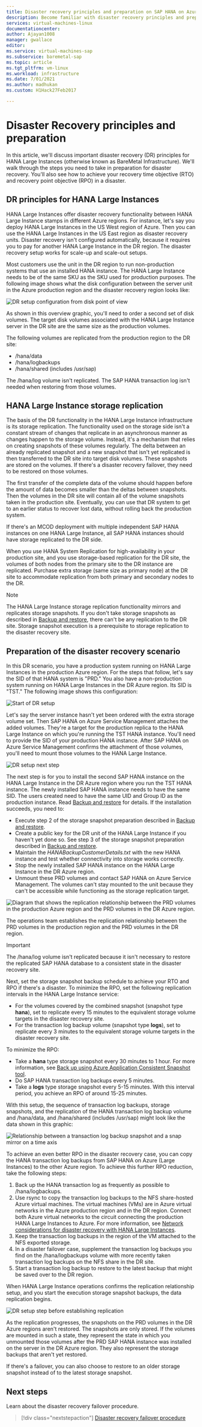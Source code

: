 ```yaml
---
title: Disaster recovery principles and preparation on SAP HANA on Azure (Large Instances) | Microsoft Docs
description: Become familiar with disaster recovery principles and preparation on SAP HANA on Azure (Large Instances).
services: virtual-machines-linux
documentationcenter:
author: Ajayan1008
manager: gwallace
editor:
ms.service: virtual-machines-sap
ms.subservice: baremetal-sap
ms.topic: article
ms.tgt_pltfrm: vm-linux
ms.workload: infrastructure
ms.date: 7/01/2021
ms.author: madhukan
ms.custom: H1Hack27Feb2017

---
```

# Disaster Recovery principles and preparation

In this article, we'll discuss important disaster recovery (DR) principles for HANA Large Instances (otherwise known as BareMetal Infrastructure). We'll walk through the steps you need to take in preparation for disaster recovery. You'll also see how to achieve your recovery time objective (RTO) and recovery point objective (RPO) in a disaster. 

## DR principles for HANA Large Instances

HANA Large Instances offer disaster recovery functionality between HANA Large Instance stamps in different Azure regions. For instance, let's say you deploy HANA Large Instances in the US West region of Azure. Then you can use the HANA Large Instances in the US East region as disaster recovery units. Disaster recovery isn't configured automatically, because it requires you to pay for another HANA Large Instance in the DR region. The disaster recovery setup works for scale-up and scale-out setups. 

Most customers use the unit in the DR region to run non-production systems that use an installed HANA instance. The HANA Large Instance needs to be of the same SKU as the SKU used for production purposes. The following image shows what the disk configuration between the server unit in the Azure production region and the disaster recovery region looks like:

![DR setup configuration from disk point of view](./media/hana-overview-high-availability-disaster-recovery/disaster_recovery_setup.PNG)

As shown in this overview graphic, you'll need to order a second set of disk volumes. The target disk volumes associated with the HANA Large Instance server in the DR site are the same size as the production volumes. 

The following volumes are replicated from the production region to the DR site:

- /hana/data
- /hana/logbackups 
- /hana/shared (includes /usr/sap)

The /hana/log volume isn't replicated. The SAP HANA transaction log isn't needed when restoring from those volumes.

## HANA Large Instance storage replication 

The basis of the DR functionality in the HANA Large Instance infrastructure is its storage replication. The functionality used on the storage side isn't a constant stream of changes that replicate in an asynchronous manner as changes happen to the storage volume. Instead, it's a mechanism that relies on creating snapshots of these volumes regularly. The delta between an already replicated snapshot and a new snapshot that isn't yet replicated is then transferred to the DR site into target disk volumes. These snapshots are stored on the volumes. If there's a disaster recovery failover, they need to be restored on those volumes.  

The first transfer of the complete data of the volume should happen before the amount of data becomes smaller than the deltas between snapshots. Then the volumes in the DR site will contain all of the volume snapshots taken in the production site. Eventually, you can use that DR system to get to an earlier status to recover lost data, without rolling back the production system.

If there's an MCOD deployment with multiple independent SAP HANA instances on one HANA Large Instance, all SAP HANA instances should have storage replicated to the DR side.

When you use HANA System Replication for high-availability in your production site, and you use storage-based replication for the DR site, the volumes of both nodes from the primary site to the DR instance are replicated. Purchase extra storage (same size as primary node) at the DR site to accommodate replication from both primary and secondary nodes to the DR. 

>[!NOTE]
>The HANA Large Instance storage replication functionality mirrors and replicates storage snapshots. If you don't take storage snapshots as described in [Backup and restore](hana-backup-restore.md), there can't be any replication to the DR site. Storage snapshot execution is a prerequisite to storage replication to the disaster recovery site.

## Preparation of the disaster recovery scenario
In this DR scenario, you have a production system running on HANA Large Instances in the production Azure region. For the steps that follow, let's say the SID of that HANA system is "PRD." You also have a non-production system running on HANA Large Instances in the DR Azure region. Its SID is "TST." The following image shows this configuration:

![Start of DR setup](./media/hana-overview-high-availability-disaster-recovery/disaster_recovery_start1.PNG)

Let's say the server instance hasn't yet been ordered with the extra storage volume set. Then SAP HANA on Azure Service Management attaches the added volumes. They're a target for the production replica to the HANA Large Instance on which you're running the TST HANA instance. You'll need to provide the SID of your production HANA instance. After SAP HANA on Azure Service Management confirms the attachment of those volumes, you'll need to mount those volumes to the HANA Large Instance.

![DR setup next step](./media/hana-overview-high-availability-disaster-recovery/disaster_recovery_start2.PNG)

The next step is for you to install the second SAP HANA instance on the HANA Large Instance in the DR Azure region where you run the TST HANA instance. The newly installed SAP HANA instance needs to have the same SID. The users created need to have the same UID and Group ID as the production instance. Read [Backup and restore](hana-backup-restore.md) for details. If the installation succeeds, you need to:

- Execute step 2 of the storage snapshot preparation described in [Backup and restore](hana-backup-restore.md).
- Create a public key for the DR unit of the HANA Large Instance if you haven't yet done so. See step 3 of the storage snapshot preparation described in [Backup and restore](hana-backup-restore.md).
- Maintain the *HANABackupCustomerDetails.txt* with the new HANA instance and test whether connectivity into storage works correctly.  
- Stop the newly installed SAP HANA instance on the HANA Large Instance in the DR Azure region.
- Unmount these PRD volumes and contact SAP HANA on Azure Service Management. The volumes can't stay mounted to the unit because they can't be accessible while functioning as the storage replication target.  

![Diagram that shows the replication relationship between the PRD volumes in the production Azure region and the PRD volumes in the DR Azure region.](./media/hana-overview-high-availability-disaster-recovery/disaster_recovery_start3.PNG)

The operations team establishes the replication relationship between the PRD volumes in the production region and the PRD volumes in the DR region.

>[!IMPORTANT]
>The /hana/log volume isn't replicated because it isn't necessary to restore the replicated SAP HANA database to a consistent state in the disaster recovery site.

Next, set the storage snapshot backup schedule to achieve your RTO and RPO if there's a disaster. To minimize the RPO, set the following replication intervals in the HANA Large Instance service:
- For the volumes covered by the combined snapshot (snapshot type **hana**), set to replicate every 15 minutes to the equivalent storage volume targets in the disaster recovery site.
- For the transaction log backup volume (snapshot type **logs**), set to replicate every 3 minutes to the equivalent storage volume targets in the disaster recovery site.

To minimize the RPO:
- Take a **hana** type storage snapshot every 30 minutes to 1 hour. For more information, see [Back up using Azure Application Consistent Snapshot tool](../../../azure-netapp-files/azacsnap-cmd-ref-backup.md).
- Do SAP HANA transaction log backups every 5 minutes.
- Take a **logs** type storage snapshot every 5-15 minutes. With this interval period, you achieve an RPO of around 15-25 minutes.

With this setup, the sequence of transaction log backups, storage snapshots, and the replication of the HANA transaction log backup volume and /hana/data, and /hana/shared (includes /usr/sap) might look like the data shown in this graphic:

 ![Relationship between a transaction log backup snapshot and a snap mirror on a time axis](./media/hana-overview-high-availability-disaster-recovery/snapmirror.PNG)

To achieve an even better RPO in the disaster recovery case, you can copy the HANA transaction log backups from SAP HANA on Azure (Large Instances) to the other Azure region. To achieve this further RPO reduction, take the following steps:

1. Back up the HANA transaction log as frequently as possible to /hana/logbackups.
1. Use rsync to copy the transaction log backups to the NFS share-hosted Azure virtual machines. The virtual machines (VMs) are in Azure virtual networks in the Azure production region and in the DR region. Connect both Azure virtual networks to the circuit connecting the production HANA Large Instances to Azure. For more information, see [Network considerations for disaster recovery with HANA Large Instances](hana-overview-high-availability-disaster-recovery.md#network-considerations-for-disaster-recovery-with-hana-large-instances). 
1. Keep the transaction log backups in the region of the VM attached to the NFS exported storage.
1. In a disaster failover case, supplement the transaction log backups you find on the /hana/logbackups volume with more recently taken transaction log backups on the NFS share in the DR site. 
1. Start a transaction log backup to restore to the latest backup that might be saved over to the DR region.

When HANA Large Instance operations confirms the replication relationship setup, and you start the execution storage snapshot backups, the data replication begins.

![DR setup step before establishing replication](./media/hana-overview-high-availability-disaster-recovery/disaster_recovery_start4.PNG)

As the replication progresses, the snapshots on the PRD volumes in the DR Azure regions aren't restored. The snapshots are only stored. If the volumes are mounted in such a state, they represent the state in which you unmounted those volumes after the PRD SAP HANA instance was installed on the server in the DR Azure region. They also represent the storage backups that aren't yet restored.

If there's a failover, you can also choose to restore to an older storage snapshot instead of to the latest storage snapshot.

## Next steps

Learn about the disaster recovery failover procedure.

> [!div class="nextstepaction"]
> [Disaster recovery failover procedure](hana-failover-procedure.md)
